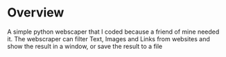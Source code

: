 # Overview

A simple python webscaper that I coded because a friend of mine needed it. The webscraper can filter Text, Images and Links from websites and show the result in a window, or save the result to a file
